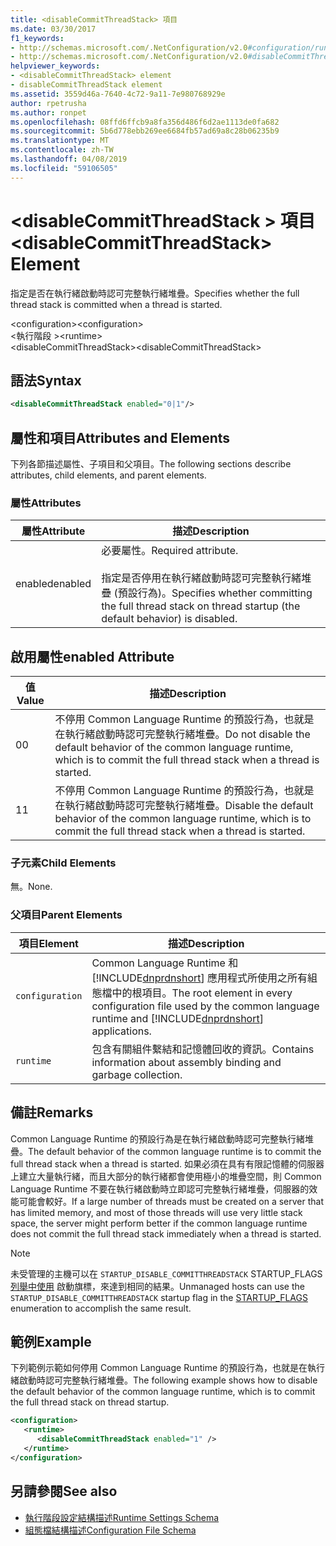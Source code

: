 ```yaml
---
title: <disableCommitThreadStack> 項目
ms.date: 03/30/2017
f1_keywords:
- http://schemas.microsoft.com/.NetConfiguration/v2.0#configuration/runtime/disableCommitThreadStack
- http://schemas.microsoft.com/.NetConfiguration/v2.0#disableCommitThreadStack
helpviewer_keywords:
- <disableCommitThreadStack> element
- disableCommitThreadStack element
ms.assetid: 3559d46a-7640-4c72-9a11-7e980768929e
author: rpetrusha
ms.author: ronpet
ms.openlocfilehash: 08ffd6ffcb9a8fa356d486f6d2ae1113de0fa682
ms.sourcegitcommit: 5b6d778ebb269ee6684fb57ad69a8c28b06235b9
ms.translationtype: MT
ms.contentlocale: zh-TW
ms.lasthandoff: 04/08/2019
ms.locfileid: "59106505"
---
```

# <a name="disablecommitthreadstack-element"></a><span data-ttu-id="f259d-102">\<disableCommitThreadStack > 項目</span><span class="sxs-lookup"><span data-stu-id="f259d-102">\<disableCommitThreadStack> Element</span></span>
<span data-ttu-id="f259d-103">指定是否在執行緒啟動時認可完整執行緒堆疊。</span><span class="sxs-lookup"><span data-stu-id="f259d-103">Specifies whether the full thread stack is committed when a thread is started.</span></span>  
  
 <span data-ttu-id="f259d-104">\<configuration></span><span class="sxs-lookup"><span data-stu-id="f259d-104">\<configuration></span></span>  
<span data-ttu-id="f259d-105">\<執行階段 ></span><span class="sxs-lookup"><span data-stu-id="f259d-105">\<runtime></span></span>  
<span data-ttu-id="f259d-106">\<disableCommitThreadStack></span><span class="sxs-lookup"><span data-stu-id="f259d-106">\<disableCommitThreadStack></span></span>  
  
## <a name="syntax"></a><span data-ttu-id="f259d-107">語法</span><span class="sxs-lookup"><span data-stu-id="f259d-107">Syntax</span></span>  
  
```xml  
<disableCommitThreadStack enabled="0|1"/>  
```  
  
## <a name="attributes-and-elements"></a><span data-ttu-id="f259d-108">屬性和項目</span><span class="sxs-lookup"><span data-stu-id="f259d-108">Attributes and Elements</span></span>  
 <span data-ttu-id="f259d-109">下列各節描述屬性、子項目和父項目。</span><span class="sxs-lookup"><span data-stu-id="f259d-109">The following sections describe attributes, child elements, and parent elements.</span></span>  
  
### <a name="attributes"></a><span data-ttu-id="f259d-110">屬性</span><span class="sxs-lookup"><span data-stu-id="f259d-110">Attributes</span></span>  
  
|<span data-ttu-id="f259d-111">屬性</span><span class="sxs-lookup"><span data-stu-id="f259d-111">Attribute</span></span>|<span data-ttu-id="f259d-112">描述</span><span class="sxs-lookup"><span data-stu-id="f259d-112">Description</span></span>|  
|---------------|-----------------|  
|<span data-ttu-id="f259d-113">enabled</span><span class="sxs-lookup"><span data-stu-id="f259d-113">enabled</span></span>|<span data-ttu-id="f259d-114">必要屬性。</span><span class="sxs-lookup"><span data-stu-id="f259d-114">Required attribute.</span></span><br /><br /> <span data-ttu-id="f259d-115">指定是否停用在執行緒啟動時認可完整執行緒堆疊 (預設行為)。</span><span class="sxs-lookup"><span data-stu-id="f259d-115">Specifies whether committing the full thread stack on thread startup (the default behavior) is disabled.</span></span>|  
  
## <a name="enabled-attribute"></a><span data-ttu-id="f259d-116">啟用屬性</span><span class="sxs-lookup"><span data-stu-id="f259d-116">enabled Attribute</span></span>  
  
|<span data-ttu-id="f259d-117">值</span><span class="sxs-lookup"><span data-stu-id="f259d-117">Value</span></span>|<span data-ttu-id="f259d-118">描述</span><span class="sxs-lookup"><span data-stu-id="f259d-118">Description</span></span>|  
|-----------|-----------------|  
|<span data-ttu-id="f259d-119">0</span><span class="sxs-lookup"><span data-stu-id="f259d-119">0</span></span>|<span data-ttu-id="f259d-120">不停用 Common Language Runtime 的預設行為，也就是在執行緒啟動時認可完整執行緒堆疊。</span><span class="sxs-lookup"><span data-stu-id="f259d-120">Do not disable the default behavior of the common language runtime, which is to commit the full thread stack when a thread is started.</span></span>|  
|<span data-ttu-id="f259d-121">1</span><span class="sxs-lookup"><span data-stu-id="f259d-121">1</span></span>|<span data-ttu-id="f259d-122">不停用 Common Language Runtime 的預設行為，也就是在執行緒啟動時認可完整執行緒堆疊。</span><span class="sxs-lookup"><span data-stu-id="f259d-122">Disable the default behavior of the common language runtime, which is to commit the full thread stack when a thread is started.</span></span>|  
  
### <a name="child-elements"></a><span data-ttu-id="f259d-123">子元素</span><span class="sxs-lookup"><span data-stu-id="f259d-123">Child Elements</span></span>  
 <span data-ttu-id="f259d-124">無。</span><span class="sxs-lookup"><span data-stu-id="f259d-124">None.</span></span>  
  
### <a name="parent-elements"></a><span data-ttu-id="f259d-125">父項目</span><span class="sxs-lookup"><span data-stu-id="f259d-125">Parent Elements</span></span>  
  
|<span data-ttu-id="f259d-126">項目</span><span class="sxs-lookup"><span data-stu-id="f259d-126">Element</span></span>|<span data-ttu-id="f259d-127">描述</span><span class="sxs-lookup"><span data-stu-id="f259d-127">Description</span></span>|  
|-------------|-----------------|  
|`configuration`|<span data-ttu-id="f259d-128">Common Language Runtime 和 [!INCLUDE[dnprdnshort](../../../../../includes/dnprdnshort-md.md)] 應用程式所使用之所有組態檔中的根項目。</span><span class="sxs-lookup"><span data-stu-id="f259d-128">The root element in every configuration file used by the common language runtime and [!INCLUDE[dnprdnshort](../../../../../includes/dnprdnshort-md.md)] applications.</span></span>|  
|`runtime`|<span data-ttu-id="f259d-129">包含有關組件繫結和記憶體回收的資訊。</span><span class="sxs-lookup"><span data-stu-id="f259d-129">Contains information about assembly binding and garbage collection.</span></span>|  
  
## <a name="remarks"></a><span data-ttu-id="f259d-130">備註</span><span class="sxs-lookup"><span data-stu-id="f259d-130">Remarks</span></span>  
 <span data-ttu-id="f259d-131">Common Language Runtime 的預設行為是在執行緒啟動時認可完整執行緒堆疊。</span><span class="sxs-lookup"><span data-stu-id="f259d-131">The default behavior of the common language runtime is to commit the full thread stack when a thread is started.</span></span> <span data-ttu-id="f259d-132">如果必須在具有有限記憶體的伺服器上建立大量執行緒，而且大部分的執行緒都會使用極小的堆疊空間，則 Common Language Runtime 不要在執行緒啟動時立即認可完整執行緒堆疊，伺服器的效能可能會較好。</span><span class="sxs-lookup"><span data-stu-id="f259d-132">If a large number of threads must be created on a server that has limited memory, and most of those threads will use very little stack space, the server might perform better if the common language runtime does not commit the full thread stack immediately when a thread is started.</span></span>  
  
> [!NOTE]
>  <span data-ttu-id="f259d-133">未受管理的主機可以在 `STARTUP_DISABLE_COMMITTHREADSTACK` STARTUP_FLAGS [列舉中使用](../../../../../docs/framework/unmanaged-api/hosting/startup-flags-enumeration.md) 啟動旗標，來達到相同的結果。</span><span class="sxs-lookup"><span data-stu-id="f259d-133">Unmanaged hosts can use the `STARTUP_DISABLE_COMMITTHREADSTACK` startup flag in the [STARTUP_FLAGS](../../../../../docs/framework/unmanaged-api/hosting/startup-flags-enumeration.md) enumeration to accomplish the same result.</span></span>  
  
## <a name="example"></a><span data-ttu-id="f259d-134">範例</span><span class="sxs-lookup"><span data-stu-id="f259d-134">Example</span></span>  
 <span data-ttu-id="f259d-135">下列範例示範如何停用 Common Language Runtime 的預設行為，也就是在執行緒啟動時認可完整執行緒堆疊。</span><span class="sxs-lookup"><span data-stu-id="f259d-135">The following example shows how to disable the default behavior of the common language runtime, which is to commit the full thread stack on thread startup.</span></span>  
  
```xml  
<configuration>  
   <runtime>  
      <disableCommitThreadStack enabled="1" />  
   </runtime>  
</configuration>  
```  
  
## <a name="see-also"></a><span data-ttu-id="f259d-136">另請參閱</span><span class="sxs-lookup"><span data-stu-id="f259d-136">See also</span></span>

- [<span data-ttu-id="f259d-137">執行階段設定結構描述</span><span class="sxs-lookup"><span data-stu-id="f259d-137">Runtime Settings Schema</span></span>](../../../../../docs/framework/configure-apps/file-schema/runtime/index.md)
- [<span data-ttu-id="f259d-138">組態檔結構描述</span><span class="sxs-lookup"><span data-stu-id="f259d-138">Configuration File Schema</span></span>](../../../../../docs/framework/configure-apps/file-schema/index.md)
